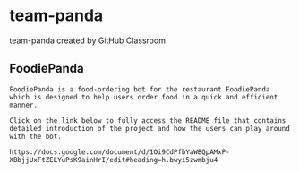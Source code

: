 # team-panda
team-panda created by GitHub Classroom

## FoodiePanda
```
FoodiePanda is a food-ordering bot for the restaurant FoodiePanda which is designed to help users order food in a quick and efficient manner.

Click on the link below to fully access the README file that contains detailed introduction of the project and how the users can play around with the bot.

https://docs.google.com/document/d/1Oi9CdPfbYaWBQpAMxP-XBbjjUxFtZELYuPsK9ainHrI/edit#heading=h.bwyi5zwmbju4

```
